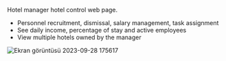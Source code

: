 Hotel manager hotel control web page.
- Personnel recruitment, dismissal, salary management, task assignment
- See daily income, percentage of stay and active employees
- View multiple hotels owned by the manager

![Ekran görüntüsü 2023-09-28 175617](https://github.com/Zcerens/meta_ozce_web/assets/76790429/4dda4691-f5a6-485d-8ad8-bf957d646156)
